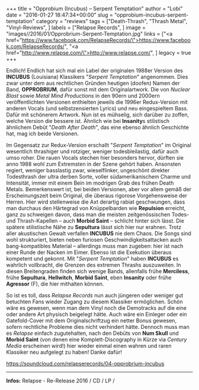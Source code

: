 +++
title = "Opprobium (Incubus) – Serpent Temptation"
author = "Lobi"
date = "2016-01-27 18:47:34+00:00"
slug = "opprobium-incubus-serpent-temptation"
category = "reviews"
tags = ["Death-Thrash", "Thrash Metal", "Vinyl-Reviews", ]
labels = ["Relapse Records", ]
image = "images//2016/01/Opprobrium-Serpent-Temptation.jpg"
links = ["<a href=\"https://www.facebook.com/RelapseRecords/\">https://www.facebook.com/RelapseRecords/</a>", "<a href=\"http://www.relapse.com/\">http://www.relapse.com/</a>", ]
legacy = true
+++

Endlich! Endlich hat sich mal ein Label der originalen 1988er Version des **INCUBUS** (Louisiana) Klassikers "_Serpent Temptation_" angenommen. Dies zwar unter dem aus rechtlichen Gründen heutigen (doofen) Namen der Band, **OPPROBRIUM**, dafür sonst mit dem Originalartwork. Die von _Nuclear Blast_ sowie _Metal Mind Productions_ in den 90ern und 2000ern veröffentlichten Versionen enthielten jeweils die 1996er Redux-Version mit anderen Vocals (und selbstzensierten Lyrics) und neu eingespieltem Bass. Dafür mit schönerem Artwork. Nun ist es mühselig, sich darüber zu zoffen, welche Version die bessere ist. Ähnlich wie bei **Insanity**s stilistisch ähnlichem Debüt "_Death After Death_", das eine ebenso ähnlich Geschichte hat, mag ich beide Versionen.

Im Gegensatz zur Redux-Version erschallt "_Serpent Temptation_" im Original wesentlich thrashiger und rotziger, weniger todesbleilastig, dafür auch umso roher. Die rauen Vocals stechen hier besonders hervor, dürften sie anno 1988 wohl zum Extremsten in der Szene gehört haben. Ansonsten regiert, weniger basslastig zwar, wieselflinker, ungeschönt direkter Todesthrash der ultra derben Sorte, voller südamerikanischem Charme und Intensität, immer mit einem Bein im modrigen Grab des frühen Death Metals. Bemerkenswert ist, bei beiden Versionen, aber vor allem gemäß der Erscheinungszeit beim Original, die überaus rigorose Vorgehensweise der Herren. Hier wird stellenweise die Axt derartig rabiat geschwungen, dass man durchaus den Härtegrad von Knüppelbarden wie **Repulsion** erreicht, ganz zu schweigen davon, dass man die meisten zeitgenössischen Todes- und Thrash-Kapellen – auch **Morbid Saint** – schlicht hinter sich lässt. Die spätere stilistische Nähe zu **Sepultura** lässt sich hier nur erahnen. Trotz aller akustischen Gewalt verfallen **INCUBUS** nie dem Chaos. Die Songs sind wohl strukturiert, bieten neben furiosen Geschwindigkeitsattacken auch bang-kompatibles Material – allerdings muss man zugeben: hier ist nach einer Runde der Nacken im Eimer. Ebenso ist die Exekution überaus kompetent und gekonnt. Mit "_Serpent Temptation_" haben **INCUBUS** es wahrlich vollbracht, die Grenzen des extremen Thrashs auszuweiten. In diesen Breitengraden finden sich wenige Bands, allenfalls frühe **Merciless**, frühe **Sepultura**, **Hellwitch**, **Morbid Saint**, eben **Insanity** oder frühe **Agressor** (F), die hier mithalten können.

So ist es toll, dass _Relapse Records_ nun auch jüngeren oder weniger gut betuchten Fans wieder Zugang zu diesem Klassiker ermöglichen. Schön wäre es gewesen, wenn man dem Vinyl noch die Demotracks auf die eine oder andere Art physisch beigelegt hätte. Auch wäre ein Einleger oder ein Gatefold-Cover mit dem Originalschriftzug ein netter Bonus gewesen, sofern rechtliche Probleme dies nicht verhindert hätte. Dennoch muss man es _Relapse_ einfach zugutehalten, nach den Debüts von **Num Skull** und **Morbid Saint** (von denen eine Komplett-Discography in Kürze via _Century Media_ erscheinen wird!) hier wieder einmal einen wahren und raren Klassiker neu aufgelegt zu haben! Danke dafür!

https://soundcloud.com/relapserecords/04-opprobrium-incubus



---
**Infos:**
Relapse - Re-Release 2016 / 
CD / LP / 
